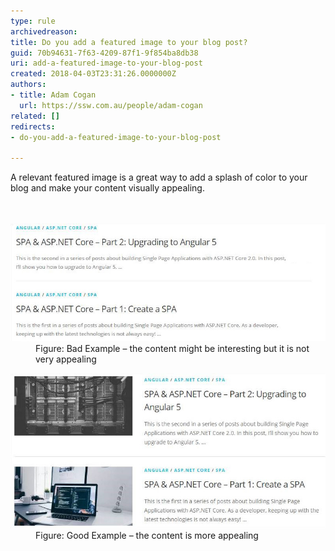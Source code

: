 ```yaml
---
type: rule
archivedreason: 
title: Do you add a featured image to your blog post?
guid: 70b94631-7f63-4209-87f1-9f854ba8db38
uri: add-a-featured-image-to-your-blog-post
created: 2018-04-03T23:31:26.0000000Z
authors:
- title: Adam Cogan
  url: https://ssw.com.au/people/adam-cogan
related: []
redirects:
- do-you-add-a-featured-image-to-your-blog-post

---
```



​A relevant featured image is a great way to add a splash of color to your blog and make your content visually appealing.<br>
<br><excerpt class='endintro'></excerpt><br>
<dl class="badImage"><dt>​<img src="blog-no-feat-image.jpg" alt="blog-no-feat-image.jpg" /></dt><dd>Figure: Bad Example – the content might be interesting but it is not very appealing​</dd></dl><dl class="goodImage"><dt><img src="blog-with-feat-image.jpg" alt="blog-with-feat-image.jpg" /></dt><dd>Figure: Good Example – the content is more appealing</dd></dl>


